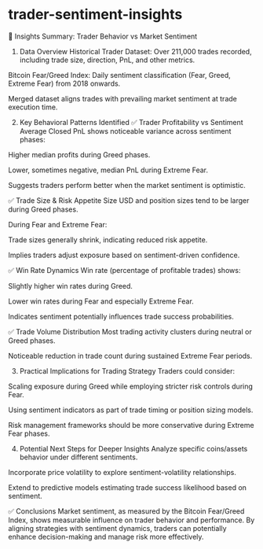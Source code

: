 # trader-sentiment-insights
🎯 Insights Summary: Trader Behavior vs Market Sentiment
1. Data Overview
Historical Trader Dataset: Over 211,000 trades recorded, including trade size, direction, PnL, and other metrics.

Bitcoin Fear/Greed Index: Daily sentiment classification (Fear, Greed, Extreme Fear) from 2018 onwards.

Merged dataset aligns trades with prevailing market sentiment at trade execution time.

2. Key Behavioral Patterns Identified
✅ Trader Profitability vs Sentiment
Average Closed PnL shows noticeable variance across sentiment phases:

Higher median profits during Greed phases.

Lower, sometimes negative, median PnL during Extreme Fear.

Suggests traders perform better when the market sentiment is optimistic.

✅ Trade Size & Risk Appetite
Size USD and position sizes tend to be larger during Greed phases.

During Fear and Extreme Fear:

Trade sizes generally shrink, indicating reduced risk appetite.

Implies traders adjust exposure based on sentiment-driven confidence.

✅ Win Rate Dynamics
Win rate (percentage of profitable trades) shows:

Slightly higher win rates during Greed.

Lower win rates during Fear and especially Extreme Fear.

Indicates sentiment potentially influences trade success probabilities.

✅ Trade Volume Distribution
Most trading activity clusters during neutral or Greed phases.

Noticeable reduction in trade count during sustained Extreme Fear periods.

3. Practical Implications for Trading Strategy
Traders could consider:

Scaling exposure during Greed while employing stricter risk controls during Fear.

Using sentiment indicators as part of trade timing or position sizing models.

Risk management frameworks should be more conservative during Extreme Fear phases.

4. Potential Next Steps for Deeper Insights
Analyze specific coins/assets behavior under different sentiments.

Incorporate price volatility to explore sentiment-volatility relationships.

Extend to predictive models estimating trade success likelihood based on sentiment.

✅ Conclusions
Market sentiment, as measured by the Bitcoin Fear/Greed Index, shows measurable influence on trader behavior and performance. By aligning strategies with sentiment dynamics, traders can potentially enhance decision-making and manage risk more effectively.
